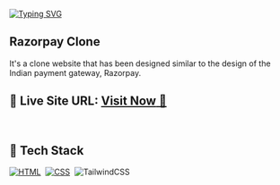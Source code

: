 [![Typing SVG](https://readme-typing-svg.demolab.com?font=Shadows+Into+Light&pause=1000&color=F1F7F4&width=441&height=55&lines=Glad+to+see+you+here+inside+my+Repo-%22Razorpay_clone%22)](https://git.io/typing-svg)
##  Razorpay Clone 

It's a clone website that has been designed similar to the design of the Indian payment gateway, Razorpay.


## 📌 **Live Site URL:** <a href="https://razorpay-copy.netlify.app/">**Visit Now** 🚀</a>

<br>

## 📌 Tech Stack

[![HTML](https://img.shields.io/badge/html5%20-%23E34F26.svg?&style=for-the-badge&logo=html5&logoColor=white)](https://github.com/prakash-naikwadi)&nbsp;
[![CSS](https://img.shields.io/badge/css3%20-%231572B6.svg?&style=for-the-badge&logo=css3&logoColor=white)](https://github.com/prakash-naikwadi)&nbsp;
<img alt="TailwindCSS" src="https://img.shields.io/badge/Tailwind_CSS-38B2AC?style=for-the-badge&logo=tailwind-css&logoColor=white"/>&nbsp;
<br>
<br>
